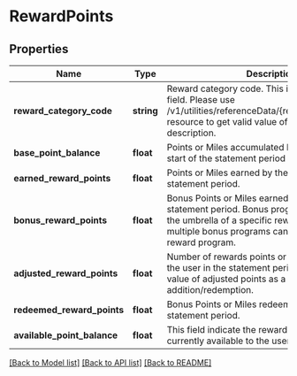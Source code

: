 # RewardPoints

## Properties
Name | Type | Description | Notes
------------ | ------------- | ------------- | -------------
**reward_category_code** | **string** | Reward category code. This is a reference data field. Please use /v1/utilities/referenceData/{rewardCategoryCode} resource to get valid value of this field with description. | [optional] 
**base_point_balance** | **float** | Points or Miles accumulated by the user at the start of the statement period | [optional] 
**earned_reward_points** | **float** | Points or Miles earned by the user for the statement period. | [optional] 
**bonus_reward_points** | **float** | Bonus Points or Miles  earned by a user for the statement period. Bonus programs operate under the umbrella of a specific reward program since multiple bonus programs can be defined for one reward program. | [optional] 
**adjusted_reward_points** | **float** | Number of rewards points or miles adjusted for the user in the statement period. It will contain the value of adjusted points as a result of incorrect addition/redemption. | [optional] 
**redeemed_reward_points** | **float** | Bonus Points or Miles  redeemed  by a user for the statement period. | [optional] 
**available_point_balance** | **float** | This field indicate the reward points or miles currently available to the user. | [optional] 

[[Back to Model list]](../../README.md#documentation-for-models) [[Back to API list]](../../README.md#documentation-for-api-endpoints) [[Back to README]](../../README.md)

